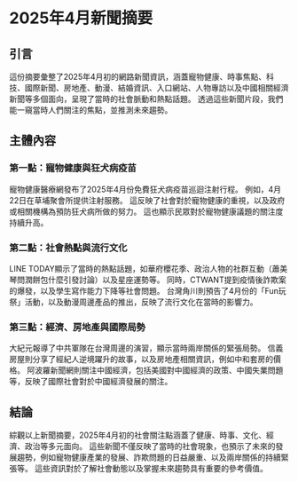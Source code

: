 # 2025年4月新聞摘要

## 引言

這份摘要彙整了2025年4月初的網路新聞資訊，涵蓋寵物健康、時事焦點、科技、國際新聞、房地產、動漫、結婚資訊、入口網站、人物專訪以及中國相關經濟新聞等多個面向，呈現了當時的社會脈動和熱點話題。 透過這些新聞片段，我們能一窺當時人們關注的焦點，並推測未來趨勢。

## 主體內容

### 第一點：寵物健康與狂犬病疫苗

寵物健康醫療網發布了2025年4月份免費狂犬病疫苗巡迴注射行程。 例如，4月22日在草埔聚會所提供注射服務。 這反映了社會對於寵物健康的重視，以及政府或相關機構為預防狂犬病所做的努力。 這也顯示民眾對於寵物健康議題的關注度持續升高。

### 第二點：社會熱點與流行文化

LINE TODAY顯示了當時的熱點話題，如華府櫻花季、政治人物的社群互動（蕭美琴問潤餅包什麼引發討論）以及星座運勢等。 同時，CTWANT提到疫情後詐欺案的爆發，以及學生寫作能力下降等社會問題。 台灣角川則預告了4月份的「Fun玩祭」活動，以及動漫周邊產品的推出，反映了流行文化在當時的影響力。

### 第三點：經濟、房地產與國際局勢

大紀元報導了中共軍隊在台灣周邊的演習，顯示當時兩岸關係的緊張局勢。 信義房屋則分享了經紀人逆境躍升的故事，以及房地產相關資訊，例如中和套房的價格。 阿波羅新聞網則關注中國經濟，包括美國對中國經濟的政策、中國失業問題等，反映了國際社會對於中國經濟發展的關注。

## 結論

綜觀以上新聞摘要，2025年4月初的社會關注點涵蓋了健康、時事、文化、經濟、政治等多元面向。 這些新聞不僅反映了當時的社會現象，也預示了未來的發展趨勢，例如寵物健康產業的發展、詐欺問題的日益嚴重、以及兩岸關係的持續緊張等。 這些資訊對於了解社會動態以及掌握未來趨勢具有重要的參考價值。

